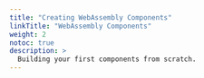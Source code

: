 ```yaml
---
title: "Creating WebAssembly Components"
linkTitle: "WebAssembly Components"
weight: 2
notoc: true
description: >
  Building your first components from scratch.
---
```

